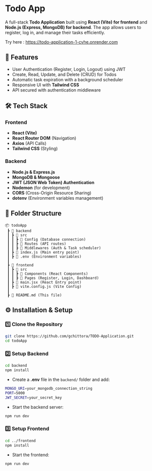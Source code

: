 # Todo App 

A full-stack **Todo Application** built using **React (Vite) for frontend** and **Node.js (Express, MongoDB) for backend**. The app allows users to register, log in, and manage their tasks efficiently.

Try here : https://todo-application-1-cvhe.onrender.com

## 🚀 Features
- User Authentication (Register, Login, Logout) using JWT
- Create, Read, Update, and Delete (CRUD) for Todos
- Automatic task expiration with a background scheduler
- Responsive UI with **Tailwind CSS**
- API secured with authentication middleware

## 🛠️ Tech Stack
### Frontend
- **React (Vite)**
- **React Router DOM** (Navigation)
- **Axios** (API Calls)
- **Tailwind CSS** (Styling)

### Backend
- **Node.js & Express.js**
- **MongoDB & Mongoose**
- **JWT (JSON Web Token) Authentication**
- **Nodemon** (for development)
- **CORS** (Cross-Origin Resource Sharing)
- **dotenv** (Environment variables management)

## 📂 Folder Structure
```
📦 todoApp
 ┣ 📂 backend
 ┃ ┣ 📂 src
 ┃ ┃ ┣ 📂 Config (Database connection)
 ┃ ┃ ┣ 📂 Routes (API routes)
 ┃ ┃ ┣ 📂 Middlewares (Auth & Task scheduler)
 ┃ ┣ 📜 index.js (Main entry point)
 ┃ ┣ 📜 .env (Environment variables)
 ┃
 ┣ 📂 frontend
 ┃ ┣ 📂 src
 ┃ ┃ ┣ 📂 Components (React Components)
 ┃ ┃ ┣ 📂 Pages (Register, Login, Dashboard)
 ┃ ┣ 📜 main.jsx (React Entry point)
 ┃ ┣ 📜 vite.config.js (Vite Config)
 ┃
 ┣ 📜 README.md (This file)
```

## ⚙️ Installation & Setup
### 1️⃣ Clone the Repository
```sh
git clone https://github.com/gchittora/TODO-Application.git
cd todoApp
```

### 2️⃣ Setup Backend
```sh
cd backend
npm install
```
- Create a **.env** file in the `backend/` folder and add:
```sh
MONGO_URI=your_mongodb_connection_string
PORT=5000
JWT_SECRET=your_secret_key
```
- Start the backend server:
```sh
npm run dev
```

### 3️⃣ Setup Frontend
```sh
cd ../frontend
npm install
```
- Start the frontend:
```sh
npm run dev
```





